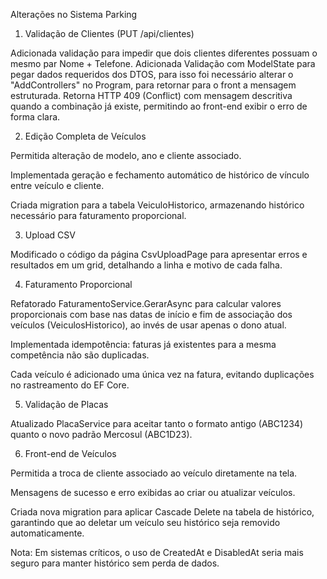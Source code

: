 Alterações no Sistema Parking
1. Validação de Clientes (PUT /api/clientes)

Adicionada validação para impedir que dois clientes diferentes possuam o mesmo par Nome + Telefone.
Adicionada Validação com ModelState para pegar dados requeridos dos DTOS, para isso foi necessário alterar o "AddControllers" no Program, para retornar para o front a mensagem estruturada.
Retorna HTTP 409 (Conflict) com mensagem descritiva quando a combinação já existe, permitindo ao front-end exibir o erro de forma clara.

2. Edição Completa de Veículos

Permitida alteração de modelo, ano e cliente associado.

Implementada geração e fechamento automático de histórico de vínculo entre veículo e cliente.

Criada migration para a tabela VeiculoHistorico, armazenando histórico necessário para faturamento proporcional.

3. Upload CSV

Modificado o código da página CsvUploadPage para apresentar erros e resultados em um grid, detalhando a linha e motivo de cada falha.

4. Faturamento Proporcional

Refatorado FaturamentoService.GerarAsync para calcular valores proporcionais com base nas datas de início e fim de associação dos veículos (VeiculosHistorico), ao invés de usar apenas o dono atual.

Implementada idempotência: faturas já existentes para a mesma competência não são duplicadas.

Cada veículo é adicionado uma única vez na fatura, evitando duplicações no rastreamento do EF Core.

5. Validação de Placas

Atualizado PlacaService para aceitar tanto o formato antigo (ABC1234) quanto o novo padrão Mercosul (ABC1D23).

6. Front-end de Veículos

Permitida a troca de cliente associado ao veículo diretamente na tela.

Mensagens de sucesso e erro exibidas ao criar ou atualizar veículos.

Criada nova migration para aplicar Cascade Delete na tabela de histórico, garantindo que ao deletar um veículo seu histórico seja removido automaticamente.

Nota: Em sistemas críticos, o uso de CreatedAt e DisabledAt seria mais seguro para manter histórico sem perda de dados.